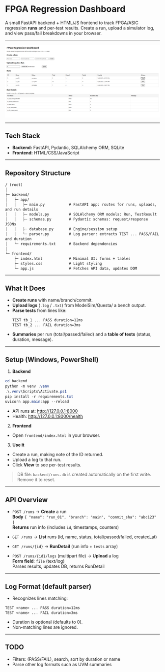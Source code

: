 # FPGA Regression Dashboard

A small FastAPI backend + HTML/JS frontend to track FPGA/ASIC regression **runs** and per-test results. Create a run, upload a simulator log, and view pass/fail breakdowns in your browser.

---

![App Screenshot](https://github.com/DanKim15/FPGA-Regression-Dashboard/blob/main/dashboard_screenshot.png)

---

## Tech Stack

- **Backend:** FastAPI, Pydantic, SQLAlchemy ORM, SQLite
- **Frontend:** HTML/CSS/JavaScript

---

## Repository Structure

```
/ (root)
│
├─ backend/
│   ├─ app/
│   │   ├─ main.py           # FastAPI app: routes for runs, uploads, and run details
│   │   ├─ models.py         # SQLAlchemy ORM models: Run, TestResult
│   │   ├─ schemas.py        # Pydantic schemas: request/response JSONs
│   │   ├─ database.py       # Engine/session setup
│   │   └─ parser.py         # Log parser: extracts TEST ... PASS/FAIL and duration
│   └─ requirements.txt      # Backend dependencies
│
└─ frontend/
    ├─ index.html            # Minimal UI: forms + tables
    ├─ styles.css            # Light styling
    └─ app.js                # Fetches API data, updates DOM

```

---

## What It Does

- **Create runs** with name/branch/commit.
- **Upload logs** (`.log` / `.txt`) from ModelSim/Questa/ a bench output.
- **Parse tests** from lines like:
  ```
  TEST tb_1 ... PASS duration=12ms
  TEST tb_2 ... FAIL duration=3ms
  ```
- **Summaries** per run (total/passed/failed) and a **table of tests** (status, duration, message).

---



## Setup (Windows, PowerShell)

1) **Backend**
```powershell
cd backend
python -m venv .venv
.\.venv\Scripts\Activate.ps1
pip install -r requirements.txt
uvicorn app.main:app --reload
```
- API runs at: http://127.0.0.1:8000   
- Health: http://127.0.0.1:8000/health

2) **Frontend**
- Open `frontend/index.html` in your browser.

3) **Use it**
- Create a run, making note of the ID returned.
- Upload a log to that run.
- Click **View** to see per-test results.

> DB file: `backend/runs.db` is created automatically on the first write. Remove it to reset.

---

## API Overview

- `POST /runs` → **Create** a run  
  **Body** `{ "name": "run_01", "branch": "main", "commit_sha": "abc123" }`  
  **Returns** run info (includes `id`, timestamps, counters)

- `GET /runs` → **List** runs (id, name, status, total/passed/failed, created_at)

- `GET /runs/{id}` → **RunDetail** (run info + `tests` array)

- `POST /runs/{id}/logs` (multipart file) → **Upload** a log  
  **Form field**: `file` (text/log)  
  Parses results, updates DB, returns RunDetail

---

## Log Format (default parser)

- Recognizes lines matching:

```
TEST <name> ... PASS duration=12ms
TEST <name> ... FAIL duration=3ms
```

- Duration is optional (defaults to 0).  
- Non-matching lines are ignored.  

---


## TODO

- Filters: (PASS/FAIL), search, sort by duration or name
- Parse other log formats such as UVM summaries
